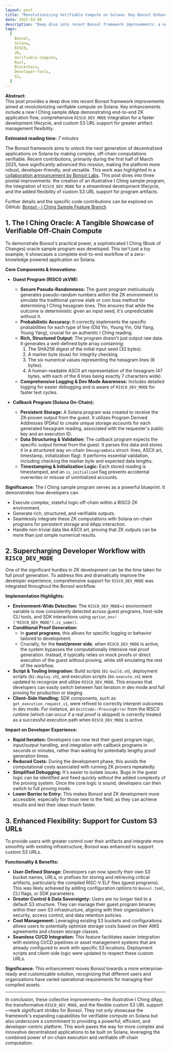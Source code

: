 ```yaml
---
layout: post
title: "Revolutionizing Verifiable Compute on Solana: Key Bonsol Enhancements"
date: 2025-03-08
description: "Deep dive into recent Bonsol framework improvements: a new I Ching sample dApp, RISC0_DEV_MODE integration for faster development, and custom S3 URL support for artifact flexibility."
tags:
  [
    Bonsol,
    Solana,
    RISC0,
    ZK,
    Verifiable-Compute,
    Rust,
    Blockchain,
    Developer-Tools,
    S3,
  ]
---
```


**Abstract:**  
This post provides a deep dive into recent Bonsol framework improvements aimed at revolutionizing verifiable compute on Solana. Key enhancements include a new I Ching sample dApp demonstrating end-to-end ZK application flow, comprehensive `RISC0_DEV_MODE` integration for a faster development lifecycle, and custom S3 URL support for greater artifact management flexibility.

**Estimated reading time:** _7 minutes_

The Bonsol framework aims to unlock the next generation of decentralized applications on Solana by making complex, off-chain computations verifiable. Recent contributions, primarily during the first half of March 2025, have significantly advanced this mission, making the platform more robust, developer-friendly, and versatile. This work was highlighted in a [collaboration announcement by Bonsol Labs](https://x.com/bonsol_labs/status/1920858983436292250). This post dives into three pivotal improvements: the creation of an illustrative I Ching sample program, the integration of `RISC0_DEV_MODE` for a streamlined development lifecycle, and the added flexibility of custom S3 URL support for program artifacts.

Further details and the specific code contributions can be explored on GitHub: [Bonsol - I Ching Sample Feature Branch](https://github.com/augchan42/bonsol/commits/feature/iching-sample)

## 1. The I Ching Oracle: A Tangible Showcase of Verifiable Off-Chain Compute

To demonstrate Bonsol's practical power, a sophisticated I Ching (Book of Changes) oracle sample program was developed. This isn't just a toy example; it showcases a complete end-to-end workflow of a zero-knowledge powered application on Solana.

**Core Components & Innovations:**

- **Guest Program (RISC0 zkVM):**

  - **Secure Pseudo-Randomness:** The guest program meticulously generates pseudo-random numbers within the ZK environment to simulate the traditional yarrow stalk or coin toss method for determining I Ching hexagram lines. This ensures that while the outcome is deterministic given an input seed, it's unpredictable without it.
  - **Probabilistic Accuracy:** It correctly implements the specific probabilities for each type of line (Old Yin, Young Yin, Old Yang, Young Yang), crucial for an authentic I Ching reading.
  - **Rich, Structured Output:** The program doesn't just output raw data. It generates a well-defined byte array containing:
    1.  The SHA256 digest of the initial input seed (32 bytes).
    2.  A marker byte (`0xAA`) for integrity checking.
    3.  The six numerical values representing the hexagram lines (6 bytes).
    4.  A human-readable ASCII art representation of the hexagram (47 bytes, with each of the 6 lines being exactly 7 characters wide).
  - **Comprehensive Logging & Dev Mode Awareness:** Includes detailed logging for easier debugging and is aware of `RISC0_DEV_MODE` for faster test cycles.

- **Callback Program (Solana On-Chain):**
  - **Persistent Storage:** A Solana program was created to receive the ZK-proven output from the guest. It utilizes Program Derived Addresses (PDAs) to create unique storage accounts for each generated hexagram reading, associated with the requester's public key and an execution ID.
  - **Data Structuring & Validation:** The callback program expects the specific output format from the guest. It parses this data and stores it in a structured way on-chain (`HexagramData` struct: lines, ASCII art, timestamp, initialization flag). It performs essential validation, including checking the marker byte and expected data lengths.
  - **Timestamping & Initialization Logic:** Each stored reading is timestamped, and an `is_initialized` flag prevents accidental overwrites or misuse of uninitialized accounts.

**Significance:**
The I Ching sample program serves as a powerful blueprint. It demonstrates how developers can:

- Execute complex, stateful logic off-chain within a RISC0 ZK environment.
- Generate rich, structured, and verifiable outputs.
- Seamlessly integrate these ZK computations with Solana on-chain programs for persistent storage and dApp interaction.
- Handle non-trivial data like ASCII art, proving that ZK outputs can be more than just simple numerical results.

## 2. Supercharging Developer Workflow with `RISC0_DEV_MODE`

One of the significant hurdles in ZK development can be the time taken for full proof generation. To address this and dramatically improve the developer experience, comprehensive support for `RISC0_DEV_MODE` was integrated throughout the Bonsol workflow.

**Implementation Highlights:**

- **Environment-Wide Detection:** The `RISC0_DEV_MODE=1` environment variable is now consistently detected across guest programs, host-side CLI tools, and SDK interactions using `option_env!("RISC0_DEV_MODE").is_some()`.
- **Conditional Proof Generation:**
  - In **guest programs**, this allows for specific logging or behavior tailored to development.
  - Crucially, for the **host/prover side**, when `RISC0_DEV_MODE` is active, the system bypasses the computationally intensive real proof generation. Instead, it typically relies on mock proofs or direct execution of the guest without proving, while still emulating the rest of the workflow.
- **Script & Tooling Integration:** Build scripts (`01-build.sh`), deployment scripts (`02-deploy.sh`), and execution scripts (`04-execute.sh`) were updated to recognize and utilize `RISC0_DEV_MODE`. This ensures that developers can easily switch between fast iteration in dev mode and full proving for production or staging.
- **Client-Side Handling:** SDK components, such as `get_execution_request_v1`, were refined to correctly interpret outcomes in dev mode. For instance, an `ExitCode::ProvingError` from the RISC0 runtime (which can occur if a real proof is skipped) is correctly treated as a successful execution path when `RISC0_DEV_MODE` is active.

**Impact on Developer Experience:**

- **Rapid Iteration:** Developers can now test their guest program logic, input/output handling, and integration with callback programs in seconds or minutes, rather than waiting for potentially lengthy proof generation times.
- **Reduced Costs:** During the development phase, this avoids the computational costs associated with running ZK provers repeatedly.
- **Simplified Debugging:** It's easier to isolate issues. Bugs in the guest logic can be identified and fixed quickly without the added complexity of the proving system. Once the core logic is sound, developers can then switch to full proving mode.
- **Lower Barrier to Entry:** This makes Bonsol and ZK development more accessible, especially for those new to the field, as they can achieve results and test their ideas much faster.

## 3. Enhanced Flexibility: Support for Custom S3 URLs

To provide users with greater control over their artifacts and integrate more smoothly with existing infrastructure, Bonsol was enhanced to support custom S3 URLs.

**Functionality & Benefits:**

- **User-Defined Storage:** Developers can now specify their own S3 bucket names, URLs, or prefixes for storing and retrieving critical artifacts, particularly the compiled RISC-V ELF files (guest programs). This was likely achieved by adding configuration options to `Bonsol.toml`, CLI flags, or SDK parameters.
- **Greater Control & Data Sovereignty:** Users are no longer tied to a default S3 structure. They can manage their guest program binaries within their own S3 infrastructure, aligning with their organization's security, access control, and data retention policies.
- **Cost Management:** Leveraging existing S3 buckets and configurations allows users to potentially optimize storage costs based on their AWS agreements and chosen storage classes.
- **Seamless CI/CD Integration:** This feature facilitates easier integration with existing CI/CD pipelines or asset management systems that are already configured to work with specific S3 locations. Deployment scripts and client-side logic were updated to respect these custom URLs.

**Significance:**
This enhancement moves Bonsol towards a more enterprise-ready and customizable solution, recognizing that different users and organizations have varied operational requirements for managing their compiled assets.

---

In conclusion, these collective improvements—the illustrative I Ching dApp, the transformative `RISC0_DEV_MODE`, and the flexible custom S3 URL support—mark significant strides for Bonsol. They not only showcase the framework's expanding capabilities for verifiable compute on Solana but also underscore a commitment to providing a powerful, efficient, and developer-centric platform. This work paves the way for more complex and innovative decentralized applications to be built on Solana, leveraging the combined power of on-chain execution and verifiable off-chain computation.
